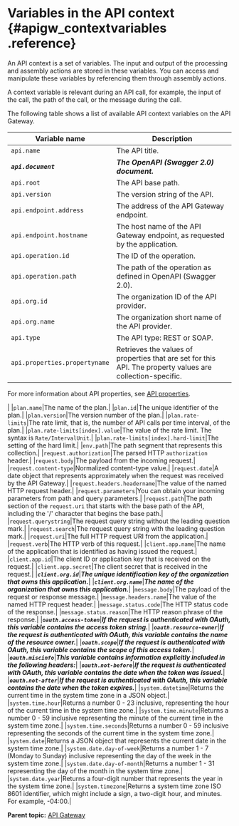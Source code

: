 # Variables in the API context {#apigw_contextvariables .reference}

An API context is a set of variables. The input and output of the processing and assembly actions are stored in these variables. You can access and manipulate these variables by referencing them through assembly actions.

A context variable is relevant during an API call, for example, the input of the call, the path of the call, or the message during the call.

The following table shows a list of available API context variables on the API Gateway.

|Variable name|Description|
|-------------|-----------|
|`api.name`|The API title.|
|***`api.document`***|***The OpenAPI \(Swagger 2.0\) document.***|
|`api.root`|The API base path.|
|`api.version`|The version string of the API.|
|`api.endpoint.address`|The address of the API Gateway endpoint.|
|`api.endpoint.hostname`|The host name of the API Gateway endpoint, as requested by the application.|
|`api.operation.id`|The ID of the operation.|
|`api.operation.path`|The path of the operation as defined in OpenAPI \(Swagger 2.0\).|
|`api.org.id`|The organization ID of the API provider.|
|`api.org.name`|The organization short name of the API provider.|
|`api.type`|The API type: REST or SOAP.|
|`api.properties.propertyname`| Retrieves the values of properties that are set for this API. The property values are collection-specific.

 For more information about API properties, see [API properties](apigw_properties.md).

 |
|`plan.name`|The name of the plan.|
|`plan.id`|The unique identifier of the plan.|
|`plan.version`|The version number of the plan.|
|`plan.rate-limits`|The rate limit, that is, the number of API calls per time interval, of the plan.|
|`plan.rate-limits[index].value`|The value of the rate limit. The syntax is `Rate/IntervalUnit`.|
|`plan.rate-limits[index].hard-limit`|The setting of the hard limit.|
|`env.path`|The path segment that represents this collection.|
|`request.authorization`|The parsed HTTP `authorization` header.|
|`request.body`|The payload from the incoming request.|
|`request.content-type`|Normalized content-type value.|
|`request.date`|A date object that represents approximately when the request was received by the API Gateway.|
|`request.headers.headername`|The value of the named HTTP request header.|
|`request.parameters`|You can obtain your incoming parameters from path and query parameters.|
|`request.path`|The path section of the `request.uri` that starts with the base path of the API, including the '/' character that begins the base path.|
|`request.querystring`|The request query string without the leading question mark.|
|`request.search`|The request query string with the leading question mark.|
|`request.uri`|The full HTTP request URI from the application.|
|`request.verb`|The HTTP verb of this request.|
|`client.app.name`|The name of the application that is identified as having issued the request.|
|`client.app.id`|The client ID or application key that is received on the request.|
|`client.app.secret`|The client secret that is received in the request.|
|***`client.org.id`***|***The unique identification key of the organization that owns this application.***|
|***`client.org.name`***|***The name of the organization that owns this application.***|
|`message.body`|The payload of the request or response message.|
|`message.headers.name`|The value of the named HTTP request header.|
|`message.status.code`|The HTTP status code of the response.|
|`message.status.reason`|The HTTP reason phrase of the response.|
|***`oauth.access-token`***|***If the request is authenticated with OAuth, this variable contains the access token string.***|
|***`oauth.resource-owner`***|***If the request is authenticated with OAuth, this variable contains the name of the resource owner.***|
|***`oauth.scope`***|***If the request is authenticated with OAuth, this variable contains the scope of this access token.***|
|***`oauth.miscinfo`***|***This variable contains information explicitly included in the following headers:***|
|***`oauth.not-before`***|***If the request is authenticated with OAuth, this variable contains the date when the token was issued.***|
|***`oauth.not-after`***|***If the request is authenticated with OAuth, this variable contains the date when the token expires.***|
|`system.datetime`|Returns the current time in the system time zone in a JSON object.|
|`system.time.hour`|Returns a number 0 - 23 inclusive, representing the hour of the current time in the system time zone.|
|`system.time.minute`|Returns a number 0 - 59 inclusive representing the minute of the current time in the system time zone.|
|`system.time.seconds`|Returns a number 0 - 59 inclusive representing the seconds of the current time in the system time zone.|
|`system.date`|Returns a JSON object that represents the current date in the system time zone.|
|`system.date.day-of-week`|Returns a number 1 - 7 \(Monday to Sunday\) inclusive representing the day of the week in the system time zone.|
|`system.date.day-of-month`|Returns a number 1 - 31 representing the day of the month in the system time zone.|
|`system.date.year`|Returns a four-digit number that represents the year in the system time zone.|
|`system.timezone`|Returns a system time zone ISO 8601 identifier, which might include a sign, a two-digit hour, and minutes. For example, -04:00.|

**Parent topic:** [API Gateway](apigw_overview.md)

